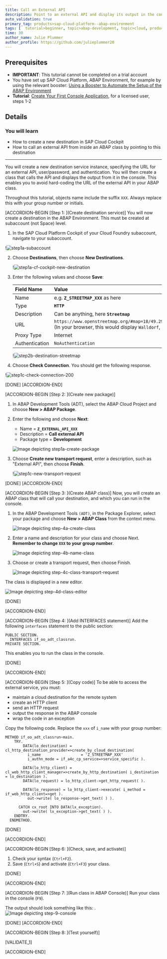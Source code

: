 ```yaml
---
title: Call an External API
description: Point to an external API and display its output in the console.
auto_validation: true
primary_tag: products>sap-cloud-platform--abap-environment
tags: [  tutorial>beginner, topic>abap-development, topic>cloud, products>sap-cloud-platform, tutorial>license ]
time: 30
author_name: Julie Plummer
author_profile: https://github.com/julieplummer20
---
```


## Prerequisites  
- **IMPORTANT**: This tutorial cannot be completed on a trial account
- You have set up SAP Cloud Platform, ABAP Environment, for example by using the relevant booster: [Using a Booster to Automate the Setup of the ABAP Environment](https://help.sap.com/viewer/65de2977205c403bbc107264b8eccf4b/Cloud/en-US/cd7e7e6108c24b5384b7d218c74e80b9.html)
- **Tutorial**: [Create Your First Console Application](https://developers.sap.com/tutorials/abap-environment-trial-onboarding.html), for a licensed user, steps 1-2

## Details
### You will learn  
  - How to create a new destination in SAP Cloud Cockpit
  - How to call an external API from inside an ABAP class by pointing to this destination

---
You will create a new destination service instance, specifying the URL for an external API, user/password, and authentication.
You will then create a class that calls the API and displays the output from it in the console.
This enables you to avoid hard-coding the URL of the external API in your ABAP class.

Throughout this tutorial, objects name include the suffix `XXX`. Always replace this with your group number or initials.

[ACCORDION-BEGIN [Step 1: ](Create destination service)]
You will now create a destination in the ABAP Environment. This must be created at subaccount (not Space) level.

1. In the SAP Cloud Platform Cockpit of your Cloud Foundry subaccount, navigate to your subaccount.

  !![step1a-subaccount](step1a-subaccount.png)

2. Choose **Destinations**, then choose **New Destinations**.

    !![step1a-cf-cockpit-new-destination](step1a-cf-cockpit-new-destination.png)

2. Enter the following values and choose **Save**:

    |  Field Name     | Value
    |  :------------- | :-------------
    |  Name           | e.g. **`Z_STREETMAP_XXX`** as here
    |  Type           | **`HTTP`**
    |  Description    | Can be anything, here **`Streetmap`**
    |  URL   | `https://www.openstreetmap.org/#map=18/49.29271/8.64401` (In your browser, this would display `Walldorf`, Germany)
    |  Proxy Type   | Internet
    |  Authentication | `NoAuthentication`

    !![step2b-destination-streetmap](step2b-destination-streetmap.png)

3. Choose **Check Connection**. You should get the following response.

  !![step1c-check-connection-200](step1c-check-connection-200.png)


[DONE]
[ACCORDION-END]


[ACCORDION-BEGIN [Step 2: ](Create new package)]
1. In ABAP Development Tools (ADT), select the ABAP Cloud Project and choose **New > ABAP Package**.

2. Enter the following and choose **Next**:
    - Name = **`Z_EXTERNAL_API_XXX`**
    - Description = **Call external API**
    - Package type = **Development**

    ![Image depicting step1a-create-package](step1a-create-package.png)

3. Choose **Create new transport request**, enter a description, such as "External API", then choose **Finish**.

    !![step1c-new-transport-request](step1c-new-transport-request.png)

[DONE]
[ACCORDION-END]

[ACCORDION-BEGIN [Step 3: ](Create ABAP class)]
Now, you will create an ABAP class that will call your destination, and which you can run in the console.

1. In the ABAP Development Tools `(ADT)`, in the Package Explorer, select your package and choose **New > ABAP Class** from the context menu.

    ![Image depicting step-4a-create-class](step-4a-create-class.png)

2. Enter a name and description for your class and choose Next. **Remember to change `XXX` to your group number**.

    ![Image depicting step-4b-name-class](step-4b-name-class.png)

3. Choose or create a transport request, then choose Finish.

    ![Image depicting step-4c-class-transport-request](step-4c-class-transport-request.png)

The class is displayed in a new editor.

![Image depicting step-4d-class-editor](step-4d-class-editor.png)

[DONE]

[ACCORDION-END]

[ACCORDION-BEGIN [Step 4: ](Add INTERFACES statement)]
Add the following `interfaces` statement to the public section:

```ABAP
PUBLIC SECTION.
  INTERFACES if_oo_adt_classrun.
PRIVATE SECTION.
```
This enables you to run the class in the console.

[DONE]

[ACCORDION-END]

[ACCORDION-BEGIN [Step 5: ](Copy code)]
To be able to access the external service, you must:
- maintain a cloud destination for the remote system
- create an HTTP client
- send an HTTP request
- output the response in the ABAP console
- wrap the code in an exception

Copy the following code. Replace the `xxx` of `i_name` with your group number:

```ABAP
METHOD if_oo_adt_classrun~main.
    TRY.
        DATA(lo_destination) = cl_http_destination_provider=>create_by_cloud_destination(
          i_name                  = 'Z_STREETMAP_XXX'
          i_authn_mode = if_a4c_cp_service=>service_specific ).

        DATA(lo_http_client) = cl_web_http_client_manager=>create_by_http_destination( i_destination = lo_destination ).
        DATA(lo_request) = lo_http_client->get_http_request( ).

        DATA(lo_response) = lo_http_client->execute( i_method = if_web_http_client=>get ).
          out->write( lo_response->get_text( ) ).

      CATCH cx_root INTO DATA(lx_exception).
        out->write( lx_exception->get_text( ) ).
    ENDTRY.
  ENDMETHOD.

```

[DONE]

[ACCORDION-END]

[ACCORDION-BEGIN [Step 6: ](Check, save, and activate)]
1. Check your syntax (`Ctrl+F2`).
2. Save (`Ctrl+S`) and activate (`Ctrl+F3`) your class.

[DONE]

[ACCORDION-END]

[ACCORDION-BEGIN [Step 7: ](Run class in ABAP Console)]
Run your class in the console (`F9`).

The output should look something like this:
.
![Image depicting step-9-console](step-9-console.png)

[DONE]
[ACCORDION-END]

[ACCORDION-BEGIN [Step 8: ](Test yourself)]


[VALIDATE_1]

[ACCORDION-END]
